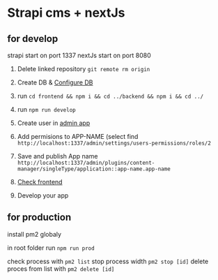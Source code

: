 # Strapi cms + nextJs

## for develop

strapi start on port 1337
nextJs start on port 8080

1. Delete linked repository `git remote rm origin`
2. Create DB & [Configure DB](https://strapi.io/documentation/developer-docs/latest/setup-deployment-guides/configurations.html#database)

3. run `cd frontend && npm i && cd ../backend && npm i && cd ../`
4. run `npm run develop`
5. Create user in [admin app](http://localhost:1337/)
6. Add permisions to APP-NAME (select find
   `http://localhost:1337/admin/settings/users-permissions/roles/2`
7. Save and publish App name
   `http://localhost:1337/admin/plugins/content-manager/singleType/application::app-name.app-name`
8. [Check frontend](http://localhost:3000/)
9. Develop your app

## for production

install pm2 globaly

in root folder run `npm run prod`

check process with `pm2 list`
stop process width `pm2 stop [id]`
delete proces from list with `pm2 delete [id]`